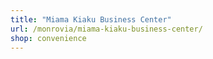 ```yaml
---
title: "Miama Kiaku Business Center"
url: /monrovia/miama-kiaku-business-center/
shop: convenience
---
```

